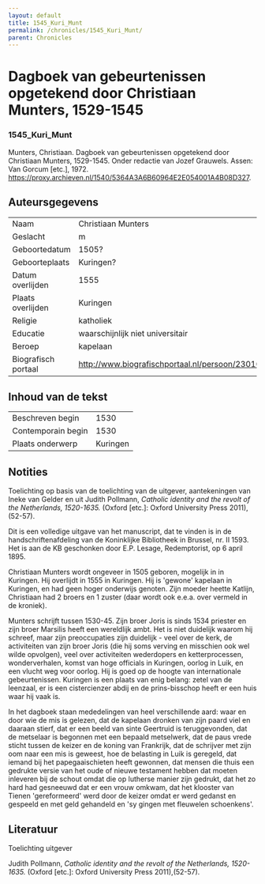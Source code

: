 ```yaml
---
layout: default
title: 1545_Kuri_Munt
permalink: /chronicles/1545_Kuri_Munt/
parent: Chronicles
--- 
```



# Dagboek van gebeurtenissen opgetekend door Christiaan Munters, 1529-1545 

### 1545_Kuri_Munt 

Munters, Christiaan. Dagboek van gebeurtenissen opgetekend door Christiaan Munters, 1529-1545. Onder redactie van Jozef Grauwels. Assen: Van Gorcum [etc.], 1972. https://proxy.archieven.nl/1540/5364A3A6B60964E2E054001A4B08D327. 

## Auteursgegevens 

| | | 
| --------------- | --------------- | 
| Naam | Christiaan Munters | 
| Geslacht | m | 
| Geboortedatum | 1505? | 
| Geboorteplaats | Kuringen? | 
| Datum overlijden | 1555 | 
| Plaats overlijden | Kuringen | 
| Religie | katholiek | 
| Educatie | waarschijnlijk niet universitair | 
| Beroep | kapelaan | 
| Biografisch portaal | http://www.biografischportaal.nl/persoon/23010569 | 

## Inhoud van de tekst 

| | | 
| --------------- | --------------- | 
| Beschreven begin | 1530 | 
| Contemporain begin | 1530 | 
| Plaats onderwerp | Kuringen | 



## Notities 

Toelichting op basis van de toelichting van de uitgever, aantekeningen van
Ineke van Gelder en uit Judith Pollmann, _Catholic identity and the revolt of the Netherlands, 1520-1635._ (Oxford [etc.]: Oxford University Press
2011),(52-57).

Dit is een volledige uitgave van het manuscript, dat te vinden is  in de
handschriftenafdeling van de Koninklijke Bibliotheek  in Brussel, nr. II 1593. Het is aan de KB geschonken door E.P. Lesage, Redemptorist, op 6 april 1895.

Christiaan Munters wordt ongeveer in 1505 geboren, mogelijk in in Kuringen.
Hij overlijdt in 1555 in Kuringen. Hij is 'gewone' kapelaan in Kuringen, en
had geen hoger onderwijs genoten. Zijn moeder heette Katlijn, Christiaan had 2 broers en 1 zuster (daar wordt ook e.e.a. over vermeld in de kroniek).

Munters schrijft tussen 1530-45. Zijn broer Joris is sinds 1534 priester en
zijn broer Marsilis heeft een wereldlijk ambt. Het is niet duidelijk waarom
hij schreef, maar zijn preoccupaties zijn duidelijk - veel over de kerk, de
activiteiten van zijn broer Joris (die hij soms verving en misschien ook wel wilde opvolgen), veel over activiteiten wederdopers en ketterprocessen, wonderverhalen, komst van hoge officials in Kuringen, oorlog in Luik, en een vlucht weg voor oorlog. Hij is goed op de hoogte van internationale gebeurtenissen. Kuringen is een plaats van enig belang: zetel van de leenzaal, er is een cistercienzer abdij en de prins-bisschop heeft er een huis waar hij vaak is.

In het dagboek staan mededelingen van heel verschillende aard: waar en door
wie de mis is gelezen, dat de kapelaan dronken van zijn paard viel en
daaraan stierf, dat er een beeld van sinte Geertruid is teruggevonden, dat de metselaar is begonnen met een bepaald metselwerk, dat de paus vrede sticht tussen de keizer en de koning van Frankrijk, dat de schrijver met zijn oom naar een mis is geweest, hoe de belasting in Luik is geregeld, dat iemand bij het papegaaischieten heeft gewonnen, dat mensen die thuis een gedrukte versie van het oude of nieuwe testament hebben dat moeten inleveren bij de schout omdat die op lutherse manier zijn gedrukt, dat het zo hard had gesneeuwd dat er een vrouw omkwam, dat het klooster van Tienen 'gereformeerd' werd door de keizer omdat er werd gedanst en gespeeld en met geld gehandeld en 'sy gingen met fleuwelen schoenkens'.


## Literatuur 
Toelichting uitgever

Judith Pollmann, _Catholic identity and the revolt of the Netherlands, 1520-1635._ (Oxford [etc.]: Oxford University Press 2011),(52-57).

